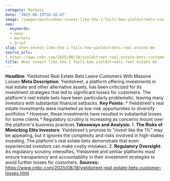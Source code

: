 ```yaml
---
category: Markets
date: '2025-08-19T18:16:47'
image: /images/posts/when-invest-like-the-1-fails-how-yieldstreets-real-estate-be.jpeg
seo:
  keywords:
  - news
  - markets
  - brief
slug: when-invest-like-the-1-fails-how-yieldstreets-real-estate-be
source_urls:
- https://www.cnbc.com/2025/08/18/yieldstreet-real-estate-bets-customer-losses.html
title: When invest like the 1 fails how yieldstreets real estate be
---
```


**Headline**: Yieldstreet Real Estate Bets Leave Customers With Massive Losses  **Meta Description**: Yieldstreet, a platform offering investments in real estate and other alternative assets, has been criticized for its investment strategies that led to significant losses for customers. The platform's real estate bets have been particularly problematic, leaving many investors with substantial financial setbacks.  **Key Points:**  * Yieldstreet's real estate investments were marketed as low-risk opportunities to diversify portfolios * However, these investments have resulted in substantial losses for some clients * Regulatory scrutiny is increasing as concerns mount over the platform's business practices  **Takeaways and Analysis**:  1. **The Risks of Mimicking Elite Investors**: Yieldstreet's promise to "invest like the 1%" may be appealing, but it ignores the complexity and risks involved in high-stakes investing. The platform's real estate bets demonstrate that even experienced investors can make costly mistakes. 2. **Regulatory Oversight**: As regulatory scrutiny intensifies, Yieldstreet and similar platforms must ensure transparency and accountability in their investment strategies to avoid further losses for customers.  **Sources:** https://www.cnbc.com/2025/08/18/yieldstreet-real-estate-bets-customer-losses.html